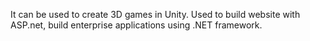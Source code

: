 It can be used to create 3D games in Unity. Used to build website with ASP.net, build enterprise applications using .NET framework.